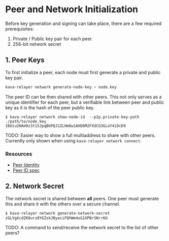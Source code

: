 # Peer and Network Initialization

Before key generation and signing can take place, there are a few required
prerequisites:

1. Private / Public key pair for each peer.
2. 256-bit network secret

## 1. Peer Keys

To first initialize a peer, each node must first generate a private and public
key pair.

```bash
kava-relayer network generate-node-key > node.key
```

The peer ID can be then shared with other peers. This not only serves as a
unique identifier for each peer, but a verifiable link between peer and public
key as it is the hash of the peer public key.

```
$ kava-relayer network show-node-id  --p2p.private-key-path ./path/to/node.key
16Uiu2HAm9z3t15JpqBbPQJ1ZLHm6w1AXD6M2FXdCG3GLoY4iDcD9
```

TODO: Easier way to show a full multiaddress to share with other peers.
Currently only shown when using `kava-relayer network connect`.

### Resources

* [Peer Identity][peer-id]
* [Peer ID spec][peer-id-spec]

## 2. Network Secret

The network secret is shared between **all** peers. One peer must generate this
and share it with the others over a secure channel.

```bash
$ kava-relayer network generate-network-secret
zGLVgXcdZK8urz8YGZskJByeciFQhWm4xG1XPBrSNrr6U
```

TODO: A command to send/receive the network secret to the list of other peers?

[peer-id]: https://docs.libp2p.io/concepts/peer-id/
[peer-id-spec]: https://github.com/libp2p/specs/blob/master/peer-ids/peer-ids.md
